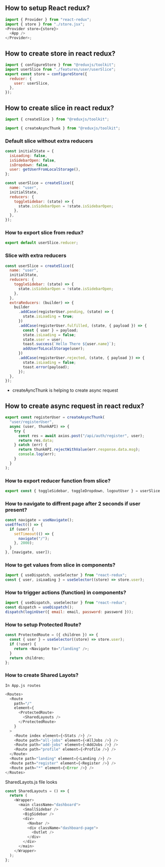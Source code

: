 ## How to setup React redux?

```js
import { Provider } from "react-redux";
import { store } from "./store.jsx";
<Provider store={store}>
  <App />
</Provider>;
```

## How to create store in react redux?

```js
import { configureStore } from "@reduxjs/toolkit";
import userSlice from "./features/user/userSlice";
export const store = configureStore({
  reducer: {
    user: userSlice,
  },
});
```

## How to create slice in react redux?

```js
import { createSlice } from "@reduxjs/toolkit";

import { createAsyncThunk } from "@reduxjs/toolkit";
```

### Default slice without extra reducers

```js
const initialState = {
  isLoading: false,
  isSidebarOpen: false,
  isDropdown: false,
  user: getUserFromLocalStorage(),
};
```

```js
const userSlice = createSlice({
  name: "user",
  initialState,
  reducers: {
    toggleSidebar: (state) => {
      state.isSidebarOpen = !state.isSidebarOpen;
    },
  },
});
```

### How to export slice from redux?

```js
export default userSlice.reducer;
```

### Slice with extra reducers

```js
const userSlice = createSlice({
  name: "user",
  initialState,
  reducers: {
    toggleSidebar: (state) => {
      state.isSidebarOpen = !state.isSidebarOpen;
    },
  },
  extraReducers: (builder) => {
    builder
      .addCase(registerUser.pending, (state) => {
        state.isLoading = true;
      })
      .addCase(registerUser.fulfilled, (state, { payload }) => {
        const { user } = payload;
        state.isLoading = false;
        state.user = user;
        toast.success(`Hello There ${user.name}`);
        addUserToLocalStorage(user);
      })
      .addCase(registerUser.rejected, (state, { payload }) => {
        state.isLoading = false;
        toast.error(payload);
      });
  },
});
```

- createAyncThunk is helping to create async request

## How to create async request in react redux?

```js
export const registerUser = createAsyncThunk(
  "user/registerUser",
  async (user, thunkAPI) => {
    try {
      const res = await axios.post("/api/auth/register", user);
      return res.data;
    } catch (err) {
      return thunkAPI.rejectWithValue(err.response.data.msg);
      console.log(err);
    }
  }
);
```

### How to export reducer function from slice?

```js
export const { toggleSidebar, toggleDropdown, logoutUser } = userSlice.actions;
```

### How to navigate to diffrent page after 2 seconds if user present?

```js
const navigate = useNavigate();
useEffect(() => {
  if (user) {
    setTimeout(() => {
      navigate("/");
    }, 2000);
  }
}, [navigate, user]);
```

### How to get values from slice in components?

```js
import { useDispatch, useSelector } from "react-redux";
const { user, isLoading } = useSelector((store) => store.user);
```

### How to trigger actions (function) in components?

```js
import { useDispatch, useSelector } from "react-redux";
const dispatch = useDispatch();
dispatch(loginUser({ email: email, password: password }));
```

### How to setup Protected Route?

```js
const ProtectedRoute = ({ children }) => {
  const { user } = useSelector((store) => store.user);
  if (!user) {
    return <Navigate to="/landing" />;
  }
  return children;
};
```

### How to create Shared Layots?

    In App.js routes

```js
<Routes>
  <Route
    path="/"
    element={
      <ProtectedRoute>
        <SharedLayouts />
      </ProtectedRoute>
    }
  >
    <Route index element={<Stats />} />
    <Route path="all-jobs" element={<AllJobs />} />
    <Route path="add-jobs" element={<AddJobs />} />
    <Route path="profile" element={<Profile />} />
  </Route>
  <Route path="landing" element={<Landing />} />
  <Route path="register" element={<Register />} />
  <Route path="*" element={<Error />} />
</Routes>
```

SharedLayots.js file looks

```js
const SharedLayouts = () => {
  return (
    <Wrapper>
      <main className="dashboard">
        <SmallSidebar />
        <BigSidebar />
        <div>
          <Navbar />
          <div className="dashboard-page">
            <Outlet />
          </div>
        </div>
      </main>
    </Wrapper>
  );
};
```
